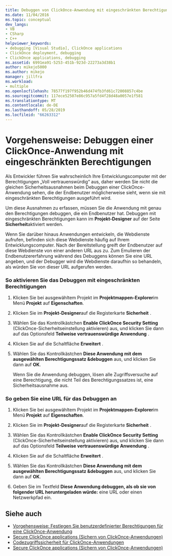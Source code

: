 ```yaml
---
title: Debuggen von ClickOnce-Anwendung mit eingeschränkten Berechtigungen
ms.date: 11/04/2016
ms.topic: conceptual
dev_langs:
- VB
- CSharp
- C++
helpviewer_keywords:
- debugging [Visual Studio], ClickOnce applications
- ClickOnce deployment, debugging
- ClickOnce applications, debugging
ms.assetid: 6991ea91-5253-451b-923d-22273a3d38b1
author: mikejo5000
ms.author: mikejo
manager: jillfra
ms.workload:
- multiple
ms.openlocfilehash: 78577f197f952b46d474fb3fd61c72008857c4be
ms.sourcegitcommit: 117ece52507e86c957a5fd4f28d48a0057e1f581
ms.translationtype: MT
ms.contentlocale: de-DE
ms.lasthandoff: 05/28/2019
ms.locfileid: "66263312"
---
```

# <a name="how-to-debug-a-clickonce-application-with-restricted-permissions"></a>Vorgehensweise: Debuggen einer ClickOnce-Anwendung mit eingeschränkten Berechtigungen
Als Entwickler führen Sie wahrscheinlich Ihre Entwicklungscomputer mit der Berechtigungen „Voll vertrauenswürdig“ aus, daher werden Sie nicht die gleichen Sicherheitsausnahmen beim Debuggen einer ClickOnce-Anwendung sehen, die der Endbenutzer möglicherweise sieht, wenn sie mit eingeschränkten Berechtigungen ausgeführt wird.

 Um diese Ausnahmen zu erfassen, müssen Sie die Anwendung mit genau den Berechtigungen debuggen, die ein Endbenutzer hat. Debuggen mit eingeschränkten Berechtigungen kann im **Projekt-Designer** auf der Seite **Sicherheit**aktiviert werden.

 Wenn Sie darüber hinaus Anwendungen entwickeln, die Webdienste aufrufen, befinden sich diese Webdienste häufig auf Ihrem Entwicklungscomputer. Nach der Bereitstellung greift der Endbenutzer auf diese Webdienste von einer anderen URL aus zu. Zum Emulieren der Endbenutzererfahrung während des Debuggens können Sie eine URL angeben, und der Debugger wird die Webdienste daraufhin so behandeln, als würden Sie von dieser URL aufgerufen werden.

### <a name="to-enable-debugging-with-restricted-permissions"></a>So aktivieren Sie das Debuggen mit eingeschränkten Berechtigungen

1. Klicken Sie bei ausgewähltem Projekt im **Projektmappen-Explorer**im Menü **Projekt** auf **Eigenschaften**.

2. Klicken Sie im **Projekt-Designer**auf die Registerkarte **Sicherheit** .

3. Wählen Sie das Kontrollkästchen **Enable ClickOnce Security Setting** (ClickOnce-Sicherheitseinstellung aktivieren) aus, und klicken Sie dann auf das Optionsfeld **Teilweise vertrauenswürdige Anwendung** .

4. Klicken Sie auf die Schaltfläche **Erweitert** .

5. Wählen Sie das Kontrollkästchen **Diese Anwendung mit dem ausgewählten Berechtigungssatz &amp;debuggen** aus, und klicken Sie dann auf **OK**.

     Wenn Sie die Anwendung debuggen, lösen alle Zugriffsversuche auf eine Berechtigung, die nicht Teil des Berechtigungssatzes ist, eine Sicherheitsausnahme aus.

### <a name="to-specify-a-url-for-debugging"></a>So geben Sie eine URL für das Debuggen an

1. Klicken Sie bei ausgewähltem Projekt im **Projektmappen-Explorer**im Menü **Projekt** auf **Eigenschaften**.

2. Klicken Sie im **Projekt-Designer**auf die Registerkarte **Sicherheit** .

3. Wählen Sie das Kontrollkästchen **Enable ClickOnce Security Setting** (ClickOnce-Sicherheitseinstellung aktivieren) aus, und klicken Sie dann auf das Optionsfeld **Teilweise vertrauenswürdige Anwendung** .

4. Klicken Sie auf die Schaltfläche **Erweitert** .

5. Wählen Sie das Kontrollkästchen **Diese Anwendung mit dem ausgewählten Berechtigungssatz &amp;debuggen** aus, und klicken Sie dann auf **OK**.

6. Geben Sie im Textfeld **Diese Anwendung debuggen, als ob sie von folgender URL heruntergeladen würde:** eine URL oder einen Netzwerkpfad ein.

## <a name="see-also"></a>Siehe auch
- [Vorgehensweise: Festlegen Sie benutzerdefinierter Berechtigungen für eine ClickOnce-Anwendung](../deployment/how-to-set-custom-permissions-for-a-clickonce-application.md)
- [Secure ClickOnce applications (Sichern von ClickOnce-Anwendungen)](../deployment/securing-clickonce-applications.md)
- [Codezugriffssicherheit für ClickOnce-Anwendungen](../deployment/code-access-security-for-clickonce-applications.md)
- [Secure ClickOnce applications (Sichern von ClickOnce-Anwendungen)](../deployment/securing-clickonce-applications.md)